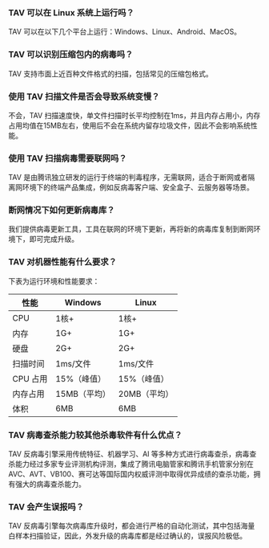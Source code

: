 ### TAV 可以在 Linux 系统上运行吗？
TAV 可以在以下几个平台上运行：Windows、Linux、Android、MacOS。

### TAV 可以识别压缩包内的病毒吗？
TAV 支持市面上近百种文件格式的扫描，包括常见的压缩包格式。

### 使用 TAV 扫描文件是否会导致系统变慢？
不会，TAV 扫描速度快，单文件扫描时长平均控制在1ms，并且内存占用小，内存占用均值在15MB左右，使用后不会在系统内留存垃圾文件，因此不会影响系统性能。

### 使用 TAV 扫描病毒需要联网吗？
TAV 是由腾讯独立研发的运行于终端的判毒程序，无需联网，适合于断网或者隔离网环境下的终端产品集成，例如反病毒客户端、安全盒子、云服务器等场景。

### 断网情况下如何更新病毒库？
我们提供病毒更新工具，工具在联网的环境下更新，再将新的病毒库复制到断网环境下，即可完成升级。

### TAV 对机器性能有什么要求？
下表为运行环境和性能要求：

| 性能 | Windows |  Linux |
| ------|--------------|-------- |
| CPU   | 1核+     |1核+ |
| 内存    | 1G+     |1G+ |
| 硬盘    | 2G+    |2G+ |
| 扫描时间  | 1ms/文件  |1ms/文件 |
| CPU 占用 | 15%（峰值） |15%（峰值） |
| 内存占用  | 15MB（平均） |20MB（平均） |
| 体积    | 6MB     | 6MB  |

### TAV 病毒查杀能力较其他杀毒软件有什么优点？
TAV 反病毒引擎采用传统特征、机器学习、AI 等多种方式进行病毒查杀，病毒查杀能力经过多家专业评测机构评测，集成了腾讯电脑管家和腾讯手机管家分别在 AVC、AVT、VB100、赛可达等国际国内权威评测中取得优异成绩的查杀功能，拥有强大的病毒查杀能力。

### TAV 会产生误报吗？
TAV 反病毒引擎每次病毒库升级时，都会进行严格的自动化测试，其中包括海量白样本扫描验证，因此，外发升级的病毒库都是经过确认的，误报风险极低。
